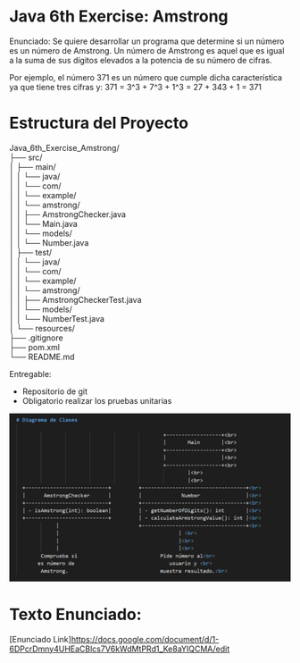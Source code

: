 # Java 6th Exercise: Amstrong

Enunciado:
Se quiere desarrollar un programa que determine si un número es un número de Amstrong. Un número de Amstrong es aquel que es igual a la suma de sus dígitos elevados a la potencia de su número de cifras.

Por ejemplo, el número 371 es un número que cumple dicha característica ya que tiene tres cifras y:
371 = 3^3 + 7^3 + 1^3 = 27 + 343 + 1 = 371


# Estructura del Proyecto
Java_6th_Exercise_Amstrong/ <br>
├── src/<br>
│    ├── main/<br>
│    │   └── java/<br>
│    │       └── com/<br>
│    │           └── example/<br>
│    │               └── amstrong/<br>
│    │                   ├── AmstrongChecker.java<br>
│    │                   └── Main.java<br>
│    │                   └── models/<br>
│    │                       └── Number.java<br>
│    ├── test/<br>
│    │   └── java/<br>
│    │       └── com/<br>
│    │           └── example/<br>
│    │               └── amstrong/<br>
│    │                   ├── AmstrongCheckerTest.java<br>
│    │                   └── models/<br>
│    │                       └── NumberTest.java<br>
│    └── resources/<br>
├── .gitignore<br>
├── pom.xml<br>
└── README.md<br>

Entregable:
- Repositorio de git
- Obligatorio realizar los pruebas unitarias

![Diagrama de Clases](UML/Diagrama_Clases.jpg)

# Texto Enunciado:
[Enunciado Link]https://docs.google.com/document/d/1-6DPcrDmny4UHEaCBlcs7V6kWdMtPRd1_Ke8aYIQCMA/edit